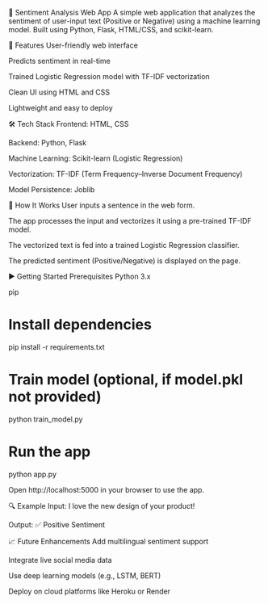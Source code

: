💬 Sentiment Analysis Web App
A simple web application that analyzes the sentiment of user-input text (Positive or Negative) using a machine learning model. Built using Python, Flask, HTML/CSS, and scikit-learn.

🚀 Features
User-friendly web interface

Predicts sentiment in real-time

Trained Logistic Regression model with TF-IDF vectorization

Clean UI using HTML and CSS

Lightweight and easy to deploy

🛠️ Tech Stack
Frontend: HTML, CSS

Backend: Python, Flask

Machine Learning: Scikit-learn (Logistic Regression)

Vectorization: TF-IDF (Term Frequency–Inverse Document Frequency)

Model Persistence: Joblib

🧠 How It Works
User inputs a sentence in the web form.

The app processes the input and vectorizes it using a pre-trained TF-IDF model.

The vectorized text is fed into a trained Logistic Regression classifier.

The predicted sentiment (Positive/Negative) is displayed on the page.

▶️ Getting Started
Prerequisites
Python 3.x

pip

# Install dependencies
pip install -r requirements.txt

# Train model (optional, if model.pkl not provided)
python train_model.py

# Run the app
python app.py

Open http://localhost:5000 in your browser to use the app.

🔍 Example
Input:
I love the new design of your product!

Output:
✅ Positive Sentiment

📈 Future Enhancements
Add multilingual sentiment support

Integrate live social media data

Use deep learning models (e.g., LSTM, BERT)

Deploy on cloud platforms like Heroku or Render

